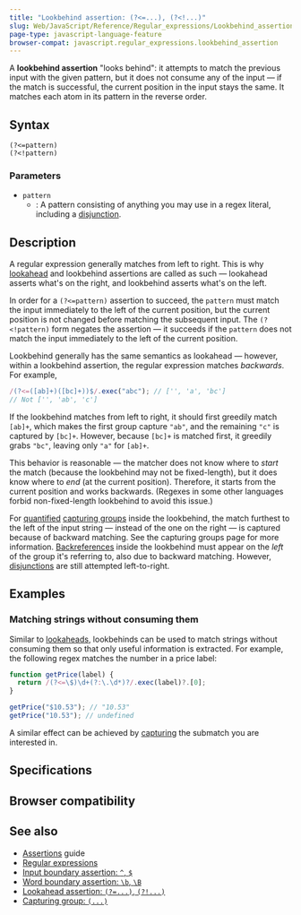 ```yaml
---
title: "Lookbehind assertion: (?<=...), (?<!...)"
slug: Web/JavaScript/Reference/Regular_expressions/Lookbehind_assertion
page-type: javascript-language-feature
browser-compat: javascript.regular_expressions.lookbehind_assertion
---
```




A **lookbehind assertion** "looks behind": it attempts to match the previous input with the given pattern, but it does not consume any of the input — if the match is successful, the current position in the input stays the same. It matches each atom in its pattern in the reverse order.

## Syntax

```regex
(?<=pattern)
(?<!pattern)
```

### Parameters

- `pattern`
  - : A pattern consisting of anything you may use in a regex literal, including a [disjunction](/Web/JavaScript/Reference/Regular_expressions/Disjunction).

## Description

A regular expression generally matches from left to right. This is why [lookahead](/Web/JavaScript/Reference/Regular_expressions/Lookahead_assertion) and lookbehind assertions are called as such — lookahead asserts what's on the right, and lookbehind asserts what's on the left.

In order for a `(?<=pattern)` assertion to succeed, the `pattern` must match the input immediately to the left of the current position, but the current position is not changed before matching the subsequent input. The `(?<!pattern)` form negates the assertion — it succeeds if the `pattern` does not match the input immediately to the left of the current position.

Lookbehind generally has the same semantics as lookahead — however, within a lookbehind assertion, the regular expression matches _backwards_. For example,

```js
/(?<=([ab]+)([bc]+))$/.exec("abc"); // ['', 'a', 'bc']
// Not ['', 'ab', 'c']
```

If the lookbehind matches from left to right, it should first greedily match `[ab]+`, which makes the first group capture `"ab"`, and the remaining `"c"` is captured by `[bc]+`. However, because `[bc]+` is matched first, it greedily grabs `"bc"`, leaving only `"a"` for `[ab]+`.

This behavior is reasonable — the matcher does not know where to _start_ the match (because the lookbehind may not be fixed-length), but it does know where to _end_ (at the current position). Therefore, it starts from the current position and works backwards. (Regexes in some other languages forbid non-fixed-length lookbehind to avoid this issue.)

For [quantified](/Web/JavaScript/Reference/Regular_expressions/Quantifier) [capturing groups](/Web/JavaScript/Reference/Regular_expressions/Capturing_group) inside the lookbehind, the match furthest to the left of the input string — instead of the one on the right — is captured because of backward matching. See the capturing groups page for more information. [Backreferences](/Web/JavaScript/Reference/Regular_expressions/Backreference) inside the lookbehind must appear on the _left_ of the group it's referring to, also due to backward matching. However, [disjunctions](/Web/JavaScript/Reference/Regular_expressions/Disjunction) are still attempted left-to-right.

## Examples

### Matching strings without consuming them

Similar to [lookaheads](/Web/JavaScript/Reference/Regular_expressions/Lookahead_assertion#matching_strings_without_consuming_them), lookbehinds can be used to match strings without consuming them so that only useful information is extracted. For example, the following regex matches the number in a price label:

```js
function getPrice(label) {
  return /(?<=\$)\d+(?:\.\d*)?/.exec(label)?.[0];
}

getPrice("$10.53"); // "10.53"
getPrice("10.53"); // undefined
```

A similar effect can be achieved by [capturing](/Web/JavaScript/Reference/Regular_expressions/Capturing_group) the submatch you are interested in.

## Specifications



## Browser compatibility



## See also

- [Assertions](/Web/JavaScript/Guide/Regular_expressions/Assertions) guide
- [Regular expressions](/Web/JavaScript/Reference/Regular_expressions)
- [Input boundary assertion: `^`, `$`](/Web/JavaScript/Reference/Regular_expressions/Input_boundary_assertion)
- [Word boundary assertion: `\b`, `\B`](/Web/JavaScript/Reference/Regular_expressions/Word_boundary_assertion)
- [Lookahead assertion: `(?=...)`, `(?!...)`](/Web/JavaScript/Reference/Regular_expressions/Lookahead_assertion)
- [Capturing group: `(...)`](/Web/JavaScript/Reference/Regular_expressions/Capturing_group)
